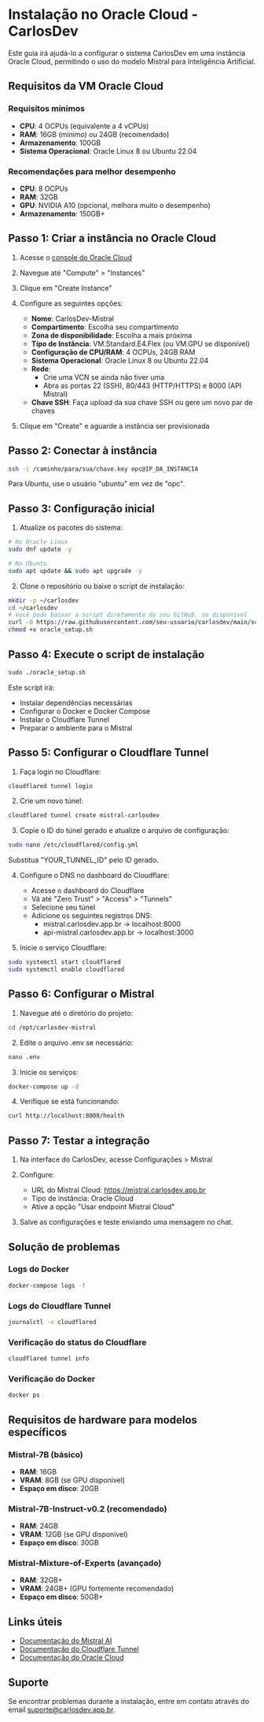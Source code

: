 # Instalação no Oracle Cloud - CarlosDev

Este guia irá ajudá-lo a configurar o sistema CarlosDev em uma instância Oracle Cloud, permitindo o uso do modelo Mistral para Inteligência Artificial.

## Requisitos da VM Oracle Cloud

### Requisitos mínimos
- **CPU**: 4 OCPUs (equivalente a 4 vCPUs)
- **RAM**: 16GB (mínimo) ou 24GB (recomendado)
- **Armazenamento**: 100GB
- **Sistema Operacional**: Oracle Linux 8 ou Ubuntu 22.04

### Recomendações para melhor desempenho
- **CPU**: 8 OCPUs 
- **RAM**: 32GB
- **GPU**: NVIDIA A10 (opcional, melhora muito o desempenho)
- **Armazenamento**: 150GB+

## Passo 1: Criar a instância no Oracle Cloud

1. Acesse o [console do Oracle Cloud](https://cloud.oracle.com/)
2. Navegue até "Compute" > "Instances"
3. Clique em "Create Instance"
4. Configure as seguintes opções:
   - **Nome**: CarlosDev-Mistral
   - **Compartimento**: Escolha seu compartimento
   - **Zona de disponibilidade**: Escolha a mais próxima
   - **Tipo de Instância**: VM.Standard.E4.Flex (ou VM.GPU se disponível)
   - **Configuração de CPU/RAM**: 4 OCPUs, 24GB RAM
   - **Sistema Operacional**: Oracle Linux 8 ou Ubuntu 22.04
   - **Rede**: 
     - Crie uma VCN se ainda não tiver uma
     - Abra as portas 22 (SSH), 80/443 (HTTP/HTTPS) e 8000 (API Mistral)
   - **Chave SSH**: Faça upload da sua chave SSH ou gere um novo par de chaves

5. Clique em "Create" e aguarde a instância ser provisionada

## Passo 2: Conectar à instância

```bash
ssh -i /caminho/para/sua/chave.key opc@IP_DA_INSTANCIA
```

Para Ubuntu, use o usuário "ubuntu" em vez de "opc".

## Passo 3: Configuração inicial

1. Atualize os pacotes do sistema:

```bash
# No Oracle Linux
sudo dnf update -y

# No Ubuntu
sudo apt update && sudo apt upgrade -y
```

2. Clone o repositório ou baixe o script de instalação:

```bash
mkdir -p ~/carlosdev
cd ~/carlosdev
# Você pode baixar o script diretamente do seu GitHub, se disponível
curl -O https://raw.githubusercontent.com/seu-usuario/carlosdev/main/scripts/oracle_setup.sh
chmod +x oracle_setup.sh
```

## Passo 4: Execute o script de instalação

```bash
sudo ./oracle_setup.sh
```

Este script irá:
- Instalar dependências necessárias
- Configurar o Docker e Docker Compose
- Instalar o Cloudflare Tunnel
- Preparar o ambiente para o Mistral

## Passo 5: Configurar o Cloudflare Tunnel

1. Faça login no Cloudflare:

```bash
cloudflared tunnel login
```

2. Crie um novo túnel:

```bash
cloudflared tunnel create mistral-carlosdev
```

3. Copie o ID do túnel gerado e atualize o arquivo de configuração:

```bash
sudo nano /etc/cloudflared/config.yml
```

Substitua "YOUR_TUNNEL_ID" pelo ID gerado.

4. Configure o DNS no dashboard do Cloudflare:
   - Acesse o dashboard do Cloudflare
   - Vá até "Zero Trust" > "Access" > "Tunnels"
   - Selecione seu túnel
   - Adicione os seguintes registros DNS:
     - mistral.carlosdev.app.br -> localhost:8000
     - api-mistral.carlosdev.app.br -> localhost:3000

5. Inicie o serviço Cloudflare:

```bash
sudo systemctl start cloudflared
sudo systemctl enable cloudflared
```

## Passo 6: Configurar o Mistral

1. Navegue até o diretório do projeto:

```bash
cd /opt/carlosdev-mistral
```

2. Edite o arquivo .env se necessário:

```bash
nano .env
```

3. Inicie os serviços:

```bash
docker-compose up -d
```

4. Verifique se está funcionando:

```bash
curl http://localhost:8000/health
```

## Passo 7: Testar a integração

1. Na interface do CarlosDev, acesse Configurações > Mistral
2. Configure:
   - URL do Mistral Cloud: https://mistral.carlosdev.app.br
   - Tipo de instância: Oracle Cloud
   - Ative a opção "Usar endpoint Mistral Cloud"

3. Salve as configurações e teste enviando uma mensagem no chat.

## Solução de problemas

### Logs do Docker
```bash
docker-compose logs -f
```

### Logs do Cloudflare Tunnel
```bash
journalctl -u cloudflared
```

### Verificação do status do Cloudflare
```bash
cloudflared tunnel info
```

### Verificação do Docker
```bash
docker ps
```

## Requisitos de hardware para modelos específicos

### Mistral-7B (básico)
- **RAM**: 16GB
- **VRAM**: 8GB (se GPU disponível)
- **Espaço em disco**: 20GB

### Mistral-7B-Instruct-v0.2 (recomendado)
- **RAM**: 24GB
- **VRAM**: 12GB (se GPU disponível)
- **Espaço em disco**: 30GB

### Mistral-Mixture-of-Experts (avançado)
- **RAM**: 32GB+
- **VRAM**: 24GB+ (GPU fortemente recomendado)
- **Espaço em disco**: 50GB+

## Links úteis

- [Documentação do Mistral AI](https://docs.mistral.ai/)
- [Documentação do Cloudflare Tunnel](https://developers.cloudflare.com/cloudflare-one/connections/connect-apps)
- [Documentação do Oracle Cloud](https://docs.oracle.com/en-us/iaas/Content/Compute/References/computeshapes.htm)

## Suporte

Se encontrar problemas durante a instalação, entre em contato através do email suporte@carlosdev.app.br.